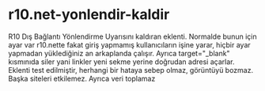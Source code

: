 # r10.net-yonlendir-kaldir
R10 Dış Bağlantı Yönlendirme Uyarısını kaldıran eklenti.
Normalde bunun için ayar var r10.nette fakat giriş yapmamış kullanıcıların işine yarar, hiçbir ayar yapmadan yüklediğiniz an arkaplanda çalışır.
Ayrıca target="_blank" kısmınıda siler yani linkler yeni sekme yerine doğrudan adresi açarlar.
Eklenti test edilmiştir, herhangi bir hataya sebep olmaz, görüntüyü bozmaz. Başka siteleri etkilemez. Ayrıca veri toplamaz
